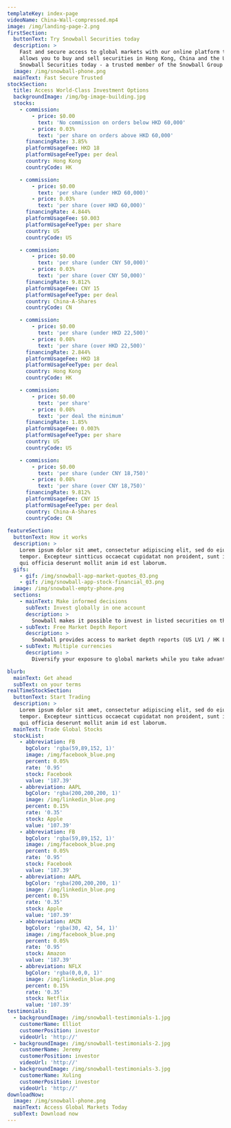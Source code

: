 ```yaml
---
templateKey: index-page
videoName: China-Wall-compressed.mp4
image: /img/landing-page-2.png
firstSection:
  buttonText: Try Snowball Securities today
  description: >
    Fast and secure access to global markets with our online platform that
    allows you to buy and sell securities in Hong Kong, China and the US. Try
    Snowball Securities today - a trusted member of the Snowball Group
  image: /img/snowball-phone.png
  mainText: Fast Secure Trusted
stockSection:
  title: Access World-Class Investment Options
  backgroundImage: /img/bg-image-building.jpg
  stocks:
    - commission:
        - price: $0.00
          text: 'No commission on orders below HKD 60,000'
        - price: 0.03%
          text: 'per share on orders above HKD 60,000'
      financingRate: 3.85% 
      platformUsageFee: HKD 18
      platformUsageFeeType: per deal
      country: Hong Kong
      countryCode: HK

    - commission:
        - price: $0.00
          text: 'per share (under HKD 60,000)'
        - price: 0.03%
          text: 'per share (over HKD 60,000)'
      financingRate: 4.844% 
      platformUsageFee: $0.003
      platformUsageFeeType: per share
      country: US
      countryCode: US

    - commission:
        - price: $0.00 
          text: 'per share (under CNY 50,000)'
        - price: 0.03% 
          text: 'per share (over CNY 50,000)'
      financingRate: 9.812% 
      platformUsageFee: CNY 15
      platformUsageFeeType: per deal
      country: China-A-Shares
      countryCode: CN

    - commission:
        - price: $0.00
          text: 'per share (under HKD 22,500)'
        - price: 0.08%
          text: 'per share (over HKD 22,500)'
      financingRate: 2.844%
      platformUsageFee: HKD 18
      platformUsageFeeType: per deal
      country: Hong Kong
      countryCode: HK

    - commission:
        - price: $0.00
          text: 'per share'
        - price: 0.08%
          text: 'per deal the minimum'
      financingRate: 1.85%
      platformUsageFee: 0.003%
      platformUsageFeeType: per share
      country: US
      countryCode: US

    - commission:
        - price: $0.00 
          text: 'per share (under CNY 18,750)'
        - price: 0.08% 
          text: 'per share (over CNY 18,750)'
      financingRate: 9.812% 
      platformUsageFee: CNY 15
      platformUsageFeeType: per deal
      country: China-A-Shares
      countryCode: CN
   
featureSection:
  buttonText: How it works
  description: >
    Lorem ipsum dolor sit amet, consectetur adipiscing elit, sed do eiusmod
    tempor. Excepteur sintticus occaecat cupidatat non proident, sunt in culpa
    qui officia deserunt mollit anim id est laborum.
  gifs:
    - gif: /img/snowball-app-market-quotes_03.png
    - gif: /img/snowball-app-stock-financial_03.png
  image: /img/snowball-empty-phone.png
  sections:
    - mainText: Make informed decisions
      subText: Invest globally in one account
      description: >
        Snowball makes it possible to invest in listed securities on the US, Hong Kong and China stock exchanges. Fast, convenient and secure trading accessed at a competitive low cost. 
    - subText: Free Market Depth Report
      description: >
        Snowball provides access to market depth reports (US LV1 / HK LV 2) together with stock historical data, breaking news and market intelligence. Stay ahead of the market with exclusive information available at your fingertips.
    - subText: Multiple currencies
      description: >
        Diversify your exposure to global markets while you take advantage of fluctuating currency rates. Snowball offers margin-free currency-exchange on over 10 mainstream currencies, enabling flexibility for multiple market trading from one account.  

blurb:
  mainText: Get ahead
  subText: on your terms
realTimeStockSection:
  buttonText: Start Trading
  description: >
    Lorem ipsum dolor sit amet, consectetur adipiscing elit, sed do eiusmod
    tempor. Excepteur sintticus occaecat cupidatat non proident, sunt in culpa
    qui officia deserunt mollit anim id est laborum.
  mainText: Trade Global Stocks
  stockList:
    - abbreviation: FB
      bgColor: 'rgba(59,89,152, 1)'
      image: /img/facebook_blue.png
      percent: 0.05%
      rate: '0.95'
      stock: Facebook
      value: '187.39'
    - abbreviation: AAPL
      bgColor: 'rgba(200,200,200, 1)'
      image: /img/linkedin_blue.png
      percent: 0.15%
      rate: '0.35'
      stock: Apple
      value: '107.39'
    - abbreviation: FB
      bgColor: 'rgba(59,89,152, 1)'
      image: /img/facebook_blue.png
      percent: 0.05%
      rate: '0.95'
      stock: Facebook
      value: '187.39'
    - abbreviation: AAPL
      bgColor: 'rgba(200,200,200, 1)'
      image: /img/linkedin_blue.png
      percent: 0.15%
      rate: '0.35'
      stock: Apple
      value: '107.39'
    - abbreviation: AMZN
      bgColor: 'rgba(30, 42, 54, 1)'
      image: /img/facebook_blue.png
      percent: 0.05%
      rate: '0.95'
      stock: Amazon
      value: '187.39'
    - abbreviation: NFLX
      bgColor: 'rgba(0,0,0, 1)'
      image: /img/linkedin_blue.png
      percent: 0.15%
      rate: '0.35'
      stock: Netflix
      value: '107.39'
testimonials:
  - backgroundImage: /img/snowball-testimonials-1.jpg
    customerName: Elliot
    customerPosition: investor
    videoUrl: 'http://'
  - backgroundImage: /img/snowball-testimonials-2.jpg
    customerName: Jeremy
    customerPosition: investor
    videoUrl: 'http://'
  - backgroundImage: /img/snowball-testimonials-3.jpg
    customerName: Xuling
    customerPosition: investor
    videoUrl: 'http://'
downloadNow:
  image: /img/snowball-phone.png
  mainText: Access Global Markets Today
  subText: Download now
---
```


